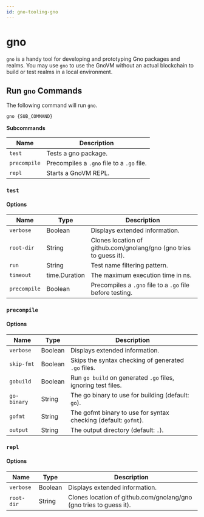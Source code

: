 ```yaml
---
id: gno-tooling-gno
---
```


# gno

`gno` is a handy tool for developing and prototyping Gno packages and realms. You may use `gno` to use the GnoVM without an actual blockchain to build or test realms in a local environment.

## Run `gno` Commands

The following command will run `gno`.

```bash
gno {SUB_COMMAND}
```

**Subcommands**

| Name         | Description                                |
| ------------ | ------------------------------------------ |
| `test`       | Tests a gno package.                       |
| `precompile` | Precompiles a `.gno` file to a `.go` file. |
| `repl`       | Starts a GnoVM REPL.                       |

### `test`

#### **Options**

| Name         | Type          | Description                                                        |
| ------------ | ------------- | ------------------------------------------------------------------ |
| `verbose`    | Boolean       | Displays extended information.                                     |
| `root-dir`   | String        | Clones location of github.com/gnolang/gno (gno tries to guess it). |
| `run`        | String        | Test name filtering pattern.                                       |
| `timeout`    | time.Duration | The maximum execution time in ns.                                  |
| `precompile` | Boolean       | Precompiles a `.gno` file to a `.go` file before testing.          |

### `precompile`

#### **Options**

| Name        | Type    | Description                                                     |
| ----------- | ------- | --------------------------------------------------------------- |
| `verbose`   | Boolean | Displays extended information.                                  |
| `skip-fmt`  | Boolean | Skips the syntax checking of generated `.go` files.             |
| `gobuild`   | Boolean | Run `go build` on generated `.go` files, ignoring test files.   |
| `go-binary` | String  | The go binary to use for building (default: `go`).              |
| `gofmt`     | String  | The gofmt binary to use for syntax checking (default: `gofmt`). |
| `output`    | String  | The output directory (default: `.`).                            |

### `repl`

#### **Options**

| Name       | Type    | Description                                                        |
| ---------- | ------- | ------------------------------------------------------------------ |
| `verbose`  | Boolean | Displays extended information.                                     |
| `root-dir` | String  | Clones location of github.com/gnolang/gno (gno tries to guess it). |
